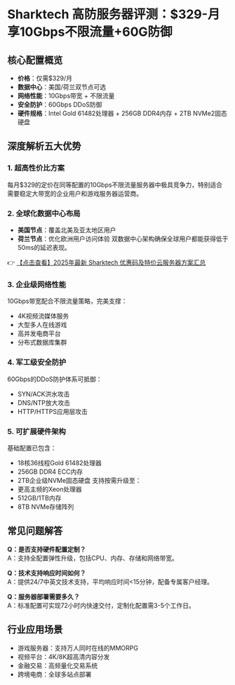 # Sharktech 高防服务器评测：$329-月享10Gbps不限流量+60G防御

## 核心配置概览
- **价格**：仅需$329/月
- **数据中心**：美国/荷兰双节点可选
- **网络性能**：10Gbps带宽 + 不限流量
- **安全防护**：60Gbps DDoS防御
- **硬件规格**：Intel Gold 61482处理器 + 256GB DDR4内存 + 2TB NVMe2固态硬盘

## 深度解析五大优势

### 1. 超高性价比方案
每月$329的定价在同等配置的10Gbps不限流量服务器中极具竞争力，特别适合需要稳定大带宽的企业用户和游戏服务器运营商。

### 2. 全球化数据中心布局
- **美国节点**：覆盖北美及亚太地区用户
- **荷兰节点**：优化欧洲用户访问体验
双数据中心架构确保全球用户都能获得低于50ms的延迟表现。

👉 [【点击查看】2025年最新 Sharktech 优惠码及特价云服务器方案汇总](https://bit.ly/Sharktech)

### 3. 企业级网络性能
10Gbps带宽配合不限流量策略，完美支撑：
- 4K视频流媒体服务
- 大型多人在线游戏
- 高并发电商平台
- 分布式数据库集群

### 4. 军工级安全防护
60Gbps的DDoS防护体系可抵御：
- SYN/ACK洪水攻击
- DNS/NTP放大攻击
- HTTP/HTTPS应用层攻击

### 5. 可扩展硬件架构
基础配置已包含：
- 18核36线程Gold 61482处理器
- 256GB DDR4 ECC内存
- 2TB企业级NVMe固态硬盘
支持按需升级至：
- 更高主频的Xeon处理器
- 512GB/1TB内存
- 8TB NVMe存储阵列

## 常见问题解答

**Q：是否支持硬件配置定制？**  
A：支持全配置弹性升级，包括CPU、内存、存储和网络带宽。

**Q：技术支持响应时间如何？**  
A：提供24/7中英文技术支持，平均响应时间<15分钟，配备专属客户经理。

**Q：服务器部署需要多久？**  
A：标准配置可实现72小时内快速交付，定制化配置需3-5个工作日。

## 行业应用场景
- 游戏服务器：支持万人同时在线的MMORPG
- 视频平台：4K/8K超高清内容分发
- 金融交易：高频量化交易系统
- 跨境电商：全球多站点部署